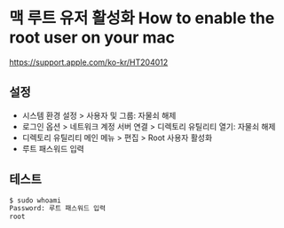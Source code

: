 # 맥 루트 유저 활성화 How to enable the root user on your mac

<https://support.apple.com/ko-kr/HT204012>

## 설정

* 시스템 환경 설정 > 사용자 및 그룹: 자물쇠 해제
* 로그인 옵션 > 네트워크 계정 서버 연결 > 디렉토리 유틸리티 열기: 자물쇠 해제
* 디렉토리 유틸리티 메인 메뉴 > 편집 > Root 사용자 활성화
* 루트 패스워드 입력

## 테스트

```bash
$ sudo whoami
Password: 루트 패스워드 입력
root
```
